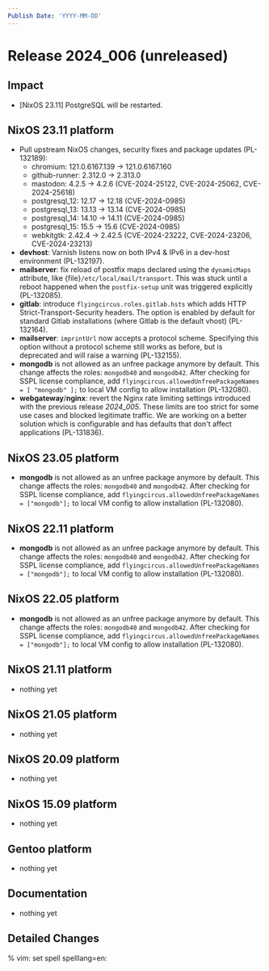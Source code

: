 ```yaml
---
Publish Date: 'YYYY-MM-DD'
---
```


# Release 2024_006 (unreleased)

## Impact

- \[NixOS 23.11\] PostgreSQL will be restarted.

## NixOS 23.11 platform

- Pull upstream NixOS changes, security fixes and package updates (PL-132189):
  - chromium: 121.0.6167.139 -> 121.0.6167.160
  - github-runner: 2.312.0 -> 2.313.0
  - mastodon: 4.2.5 -> 4.2.6 (CVE-2024-25122, CVE-2024-25062, CVE-2024-25618)
  - postgresql_12: 12.17 -> 12.18 (CVE-2024-0985)
  - postgresql_13: 13.13 -> 13.14 (CVE-2024-0985)
  - postgresql_14: 14.10 -> 14.11 (CVE-2024-0985)
  - postgresql_15: 15.5 -> 15.6 (CVE-2024-0985)
  - webkitgtk: 2.42.4 → 2.42.5 (CVE-2024-23222, CVE-2024-23206, CVE-2024-23213)
- **devhost**: Varnish listens now on both IPv4 & IPv6 in a dev-host environment (PL-132197).
- **mailserver**: fix reload of postfix maps declared using the `dynamicMaps`
  attribute, like {file}`/etc/local/mail/transport`. This was stuck until
  a reboot happened when the `postfix-setup` unit was triggered
  explicitly (PL-132085).
- **gitlab**: introduce `flyingcircus.roles.gitlab.hsts` which adds HTTP
  Strict-Transport-Security headers. The option is enabled by default for
  standard Gitlab installations (where Gitlab is the default vhost) (PL-132164).
- **mailserver**: `imprintUrl` now accepts a protocol scheme. Specifying this
  option without a protocol scheme still works as before, but is deprecated
  and will raise a warning (PL-132155).
- **mongodb** is not allowed as an unfree package anymore by default. This
  change affects the roles: `mongodb40` and `mongodb42`. After checking for
  SSPL license compliance, add `flyingcircus.allowedUnfreePackageNames =
  [ "mongodb" ];` to local VM config to allow installation (PL-132080).
- **webgateway**/**nginx**: revert the Nginx rate limiting settings introduced
  with the previous release *2024_005*. These limits are too strict for
  some use cases and blocked legitimate traffic. We are working on a better
  solution which is configurable and has defaults that don't affect
  applications (PL-131836).

## NixOS 23.05 platform

- **mongodb** is not allowed as an unfree package anymore by default. This
  change affects the roles: `mongodb40` and `mongodb42`. After checking for
  SSPL license compliance, add `flyingcircus.allowedUnfreePackageNames =
  ["mongodb"];` to local VM config to allow installation (PL-132080).

## NixOS 22.11 platform

- **mongodb** is not allowed as an unfree package anymore by default. This
  change affects the roles: `mongodb40` and `mongodb42`. After checking for
  SSPL license compliance, add `flyingcircus.allowedUnfreePackageNames =
  ["mongodb"];` to local VM config to allow installation (PL-132080).

## NixOS 22.05 platform

- **mongodb** is not allowed as an unfree package anymore by default. This
  change affects the roles: `mongodb40` and `mongodb42`. After checking for
  SSPL license compliance, add `flyingcircus.allowedUnfreePackageNames =
  ["mongodb"];` to local VM config to allow installation (PL-132080).

## NixOS 21.11 platform

- nothing yet

## NixOS 21.05 platform

- nothing yet

## NixOS 20.09 platform

- nothing yet

## NixOS 15.09 platform

- nothing yet

## Gentoo platform

- nothing yet

## Documentation

- nothing yet

## Detailed Changes

% vim: set spell spelllang=en:
